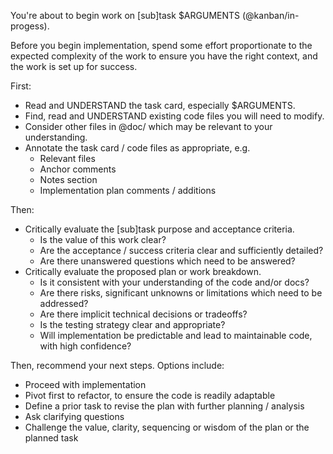 You're about to begin work on [sub]task $ARGUMENTS (@kanban/in-progess).

Before you begin implementation, spend some effort proportionate to the expected 
complexity of the work to ensure you have the right context, and the work is set up for success.

First:
- Read and UNDERSTAND the task card, especially $ARGUMENTS.
- Find, read and UNDERSTAND existing code files you will need to modify.
- Consider other files in @doc/ which may be relevant to your understanding.
- Annotate the task card / code files as appropriate, e.g.
  - Relevant files
  - Anchor comments
  - Notes section
  - Implementation plan comments / additions

Then: 
- Critically evaluate the [sub]task purpose and acceptance criteria.
  - Is the value of this work clear?
  - Are the acceptance / success criteria clear and sufficiently detailed?
  - Are there unanswered questions which need to be answered?
- Critically evaluate the proposed plan or work breakdown.
  - Is it consistent with your understanding of the code and/or docs?
  - Are there risks, significant unknowns or limitations which need to be addressed? 
  - Are there implicit technical decisions or tradeoffs?
  - Is the testing strategy clear and appropriate?
  - Will implementation be predictable and lead to maintainable code, with high confidence?

Then, recommend your next steps. Options include:
- Proceed with implementation
- Pivot first to refactor, to ensure the code is readily adaptable
- Define a prior task to revise the plan with further planning / analysis
- Ask clarifying questions
- Challenge the value, clarity, sequencing or wisdom of the plan or the planned task